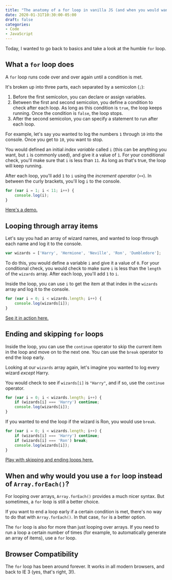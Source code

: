 ```yaml
---
title: "The anatomy of a for loop in vanilla JS (and when you would want to use it instead of Array.forEach())"
date: 2020-01-31T10:30:00-05:00
draft: false
categories:
- Code
- JavaScript
---
```


Today, I wanted to go back to basics and take a look at the humble `for` loop.

## What a `for` loop does

A `for` loop runs code over and over again until a condition is met.

It's broken up into three parts, each separated by a semicolon (`;`):

1. Before the first semicolon, you can declare or assign variables.
2. Between the first and second semicolon, you define a condition to check after each loop. As long as this condition is `true`, the loop keeps running. Once the condition is `false`, the loop stops.
3. After the second semicolon, you can specify a statement to run after each loop.

For example, let's say you wanted to log the numbers `1` through `10` into the console. Once you get to `10`, you want to stop.

You would defined an initial *index variable* called `i` (this can be anything you want, but `i` is commonly used), and give it a value of `1`. For your conditional check, you'll make sure that `i` is less than `11`. As long as that's true, the loop will keep running.

After each loop, you'll add `1` to `i` using the *increment operator* (`++`). In between the curly brackets, you'll log `i` to the console.

```js
for (var i = 1; i < 11; i++) {
	console.log(i);
}
```

[Here's a demo.](https://codepen.io/cferdinandi/pen/KKwjBKx)

## Looping through array items

Let's say you had an array of wizard names, and wanted to loop through each name and log it to the console.

```js
var wizards = ['Harry', 'Hermione', 'Neville', 'Ron', 'Dumbledore'];
```

To do this, you would define a variable `i` and give it a value of `0`. For your conditional check, you would check to make sure `i` is less than the `length` of the `wizards` array. After each loop, you'll add `1` to `i`.

Inside the loop, you can use `i` to get the item at that index in the `wizards` array and log it to the console.

```js
for (var i = 0; i < wizards.length; i++) {
	console.log(wizards[i]);
}
```

[See it in action here.](https://codepen.io/cferdinandi/pen/abzgjOb)

## Ending and skipping `for` loops

Inside the loop, you can use the `continue` operator to skip the current item in the loop and move on to the next one. You can use the `break` operator to end the loop early.

Looking at our `wizards` array again, let's imagine you wanted to log every wizard *except* Harry.

You would check to see if `wizards[i]` is `"Harry"`, and if so, use the `continue` operator.

```js
for (var i = 0; i < wizards.length; i++) {
	if (wizards[i] === 'Harry') continue;
	console.log(wizards[i]);
}
```

If you wanted to end the loop if the wizard is Ron, you would use `break`.

```js
for (var i = 0; i < wizards.length; i++) {
	if (wizards[i] === 'Harry') continue;
	if (wizards[i] === 'Ron') break;
	console.log(wizards[i]);
}
```

[Play with skipping and ending loops here.](https://codepen.io/cferdinandi/pen/LYEKBGN)

## When and why would you use a `for` loop instead of `Array.forEach()`?

For looping over arrays, `Array.forEach()` provides a much nicer syntax. But sometimes, a `for` loop is still a better choice.

If you want to end a loop early if a certain condition is met, there's no way to do that with `Array.forEach()`. In that case, `for` is a better option.

The `for` loop is also for more than just looping over arrays. If you need to run a loop a certain number of times (for example, to automatically generate an array of items), use a `for` loop.

## Browser Compatibility

The `for` loop has been around forever. It works in all modern browsers, and back to IE 3 (yes, that's right, 3!).